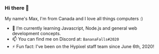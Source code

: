 ### Hi there 👋

My name's Max, I'm from Canada and I love all things computers :)

- 🌱 I’m currently learning Javascript, Node.js and general web development concepts.
- 📫 You can find me on Discord at: `BananaFalls#2020`
- ⚡ Fun fact: I've been on the Hypixel staff team since June 6th, 2020!
